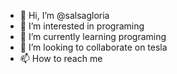 - 👋 Hi, I’m @salsagloria
- 👀 I’m interested in programing
- 🌱 I’m currently learning programing
- 💞️ I’m looking to collaborate on tesla
- 📫 How to reach me 

<!---
salsagloria/salsagloria is a ✨ special ✨ repository because its `README.md` (this file) appears on your GitHub profile.
You can click the Preview link to take a look at your changes.
--->
